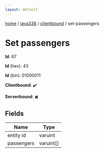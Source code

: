 ```yaml
---
layout: default
---
```


[home](/)  /  [java338](/protocol/java338)  /  [clientbound](/protocol/java338/clientbound)  /  set-passengers

# Set passengers

**Id**: 67

**Id** (hex): 43

**Id** (bin): 01000011

**Clientbound**: ✔️

**Serverbound**: ✖️

## Fields

Name | Type
---|---
entity id | varuint
passengers | varuint[]

